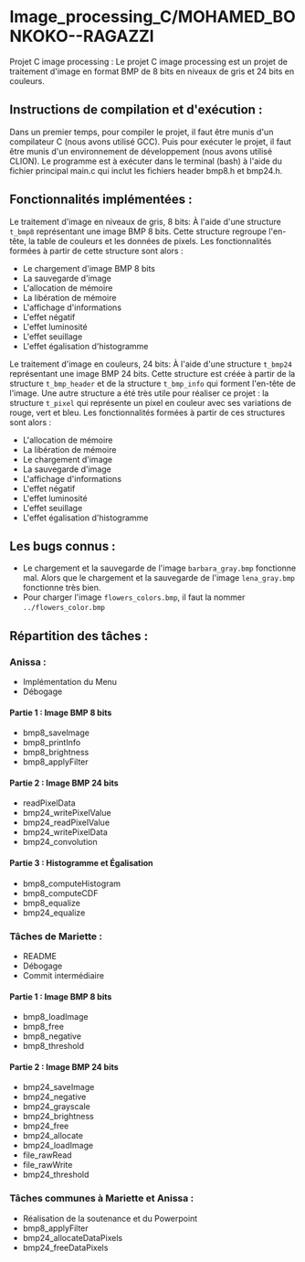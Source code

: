 # Image_processing_C/MOHAMED_BONKOKO--RAGAZZI

Projet C image processing : Le projet C image processing est un projet de traitement d'image en format BMP de 8 bits en niveaux de gris et 24 bits en couleurs.

## Instructions de compilation et d'exécution :
Dans un premier temps, pour compiler le projet, il faut être munis d'un compilateur C (nous avons utilisé GCC).
Puis pour exécuter le projet, il faut être munis d'un environnement de développement (nous avons utilisé CLION).
Le programme est à exécuter dans le terminal (bash) à l'aide du fichier principal main.c qui inclut les fichiers header bmp8.h et bmp24.h.

## Fonctionnalités implémentées :
Le traitement d'image en niveaux de gris, 8 bits:
À l'aide d'une structure `t_bmp8` représentant une image BMP 8 bits. Cette structure regroupe l'en-tête, la table de couleurs et les données de pixels.
Les fonctionnalités formées à partir de cette structure sont alors :
- Le chargement d'image BMP 8 bits
- La sauvegarde d'image
- L'allocation de mémoire
- La libération de mémoire
- L'affichage d'informations
- L'effet négatif
- L'effet luminosité
- L'effet seuillage
- L'effet égalisation d'histogramme

Le traitement d'image en couleurs, 24 bits:
À l'aide d'une structure `t_bmp24` représentant une image BMP 24 bits.
Cette structure est créée à partir de la structure `t_bmp_header` et de la structure `t_bmp_info` qui forment l'en-tête de l'image.
Une autre structure a été très utile pour réaliser ce projet : la structure `t_pixel` qui représente un pixel en couleur avec ses variations de rouge, vert et bleu.
Les fonctionnalités formées à partir de ces structures sont alors :
- L'allocation de mémoire
- La libération de mémoire
- Le chargement d'image
- La sauvegarde d'image
- L'affichage d'informations
- L'effet négatif
- L'effet luminosité
- L'effet seuillage
- L'effet égalisation d'histogramme

## Les bugs connus :
- Le chargement et la sauvegarde de l'image `barbara_gray.bmp` fonctionne mal.
  Alors que le chargement et la sauvegarde de l'image `lena_gray.bmp` fonctionne très bien.
- Pour charger l'image `flowers_colors.bmp`, il faut la nommer `../flowers_color.bmp`

## Répartition des tâches :

### Anissa :
- Implémentation du Menu
- Débogage

#### Partie 1 : Image BMP 8 bits
- bmp8_saveImage
- bmp8_printInfo
- bmp8_brightness
- bmp8_applyFilter

#### Partie 2 : Image BMP 24 bits
- readPixelData
- bmp24_writePixelValue
- bmp24_readPixelValue
- bmp24_writePixelData
- bmp24_convolution

#### Partie 3 : Histogramme et Égalisation
- bmp8_computeHistogram
- bmp8_computeCDF
- bmp8_equalize
- bmp24_equalize

### Tâches de Mariette :
- README
- Débogage
- Commit intermédiaire

#### Partie 1 : Image BMP 8 bits
- bmp8_loadImage
- bmp8_free
- bmp8_negative
- bmp8_threshold

#### Partie 2 : Image BMP 24 bits
- bmp24_saveImage
- bmp24_negative
- bmp24_grayscale
- bmp24_brightness
- bmp24_free
- bmp24_allocate
- bmp24_loadImage
- file_rawRead
- file_rawWrite
- bmp24_threshold

### Tâches communes à Mariette et Anissa :
- Réalisation de la soutenance et du Powerpoint
- bmp8_applyFilter
- bmp24_allocateDataPixels
- bmp24_freeDataPixels
